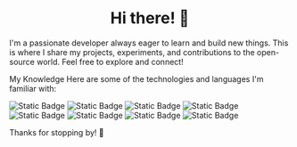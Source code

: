 <h1 align="center">Hi there! 👋</h1>

I'm a passionate developer always eager to learn and build new things. This is where I share my projects, experiments, and contributions to the open-source world. Feel free to explore and connect!

My Knowledge
Here are some of the technologies and languages I'm familiar with:

<div>
<img alt="Static Badge" src="https://img.shields.io/badge/HTML-orange?style=for-the-badge&logo=HTML5">
<img alt="Static Badge" src="https://img.shields.io/badge/CSS-blue?style=for-the-badge&logo=CSS">
<img alt="Static Badge" src="https://img.shields.io/badge/JavaScript-yellow?style=for-the-badge&logo=javascript">
<img alt="Static Badge" src="https://img.shields.io/badge/NodeJS-green?style=for-the-badge&logo=nodedotjs">
<img alt="Static Badge" src="https://img.shields.io/badge/TypeScript-darkblue?style=for-the-badge&logo=typescript">
<img alt="Static Badge" src="https://img.shields.io/badge/Java-orange?style=for-the-badge&logo=openjdk">
<img alt="Static Badge" src="https://img.shields.io/badge/Luau-darkblue?style=for-the-badge&logo=luau">
<img alt="Static Badge" src="https://img.shields.io/badge/Rust-brown?style=for-the-badge&logo=rust">
</div>

Thanks for stopping by! 🙌
